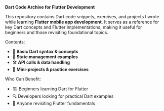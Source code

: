 **Dart Code Archive for Flutter Development**

This repository contains Dart code snippets, exercises, and projects I wrote while learning **Flutter mobile app development**. It serves as a reference for key Dart concepts and Flutter implementations, making it useful for beginners and those revisiting foundational topics.  

Contents:  
- 🎯 **Basic Dart syntax & concepts**    
- 🔄 **State management examples**  
- 🛠️ **API calls & data handling**  
- 📝 **Mini-projects & practice exercises**  

Who Can Benefit:
- 🏗️ Beginners learning Dart for Flutter  
- 🔍 Developers looking for practical Dart examples  
- 📖 Anyone revisiting Flutter fundamentals  


